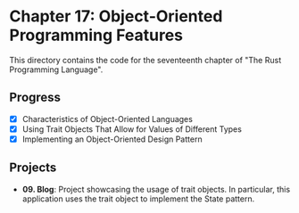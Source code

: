 # Chapter 17: Object-Oriented Programming Features

This directory contains the code for the seventeenth chapter of "The Rust
Programming Language".

## Progress

- [x] Characteristics of Object-Oriented Languages
- [x] Using Trait Objects That Allow for Values of Different Types
- [x] Implementing an Object-Oriented Design Pattern

## Projects

- **09. Blog**: Project showcasing the usage of trait objects. In particular,
  this application uses the trait object to implement the State pattern.
